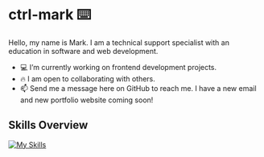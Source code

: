ctrl-mark ⌨️
=======
Hello, my name is Mark. I am a technical support specialist with an education in software and web development. 

- 💻 I’m currently working on frontend development projects. 
- :fire: I am open to collaborating with others. 
- 📫 Send me a message here on GitHub to reach me. I have a new email and new portfolio website coming soon!

## Skills Overview
[![My Skills](https://skillicons.dev/icons?i=js,html,css,cs,python,java,react,angular,dotnet,spring,django,postgres,mysql,mongodb,azure,aws,heroku,docker,figma&perline=7)](https://skillicons.dev)
